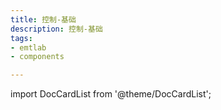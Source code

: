 ```yaml
---
title: 控制-基础
description: 控制-基础
tags:
- emtlab
- components

---
```


import DocCardList from '@theme/DocCardList';

<DocCardList />